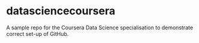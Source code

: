 # datasciencecoursera
A sample repo for the Coursera Data Science specialisation to demonstrate correct set-up of GitHub.
